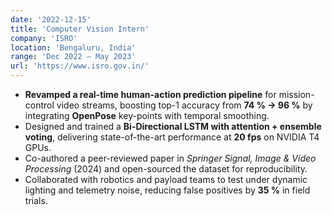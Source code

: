 ```yaml
---
date: '2022-12-15'
title: 'Computer Vision Intern'
company: 'ISRO'
location: 'Bengaluru, India'
range: 'Dec 2022 – May 2023'
url: 'https://www.isro.gov.in/'
---
```


- **Revamped a real-time human-action prediction pipeline** for mission-control video streams, boosting top-1 accuracy from **74 % → 96 %** by integrating **OpenPose** key-points with temporal smoothing.
- Designed and trained a **Bi-Directional LSTM with attention + ensemble voting**, delivering state-of-the-art performance at **20 fps** on NVIDIA T4 GPUs.
- Co-authored a peer-reviewed paper in _Springer Signal, Image & Video Processing_ (2024) and open-sourced the dataset for reproducibility.
- Collaborated with robotics and payload teams to test under dynamic lighting and telemetry noise, reducing false positives by **35 %** in field trials.
